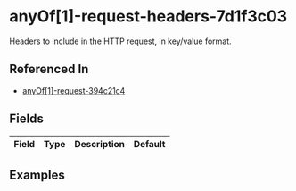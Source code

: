 
# anyOf[1]-request-headers-7d1f3c03

Headers to include in the HTTP request, in key/value format.

## Referenced In

- [anyOf[1]-request-394c21c4](/docs/references/schemas/anyof-1--request-394c21c4)

## Fields

Field | Type | Description | Default
:-- | :-- | :-- | :--

## Examples
